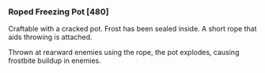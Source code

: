 ### Roped Freezing Pot [480]

Craftable with a cracked pot. Frost has been sealed inside. A short rope that aids throwing is attached.

Thrown at rearward enemies using the rope, the pot explodes, causing frostbite buildup in enemies.